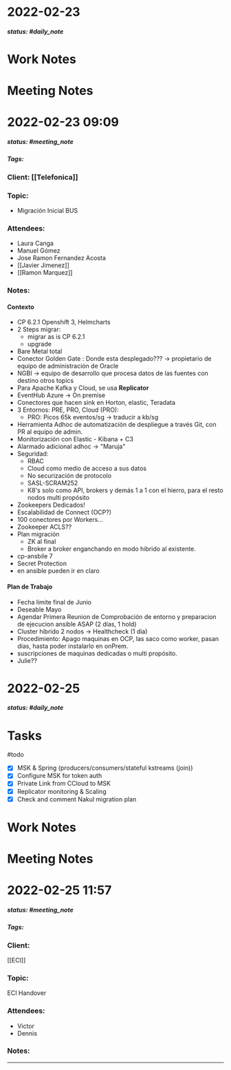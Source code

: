 # 2022-02-23


##### status: #daily_note 

# Work Notes

# Meeting Notes
# 2022-02-23 09:09
##### status: #meeting_note
##### Tags:

### Client: [[Telefonica]]
### Topic: 
- Migración Inicial BUS
### Attendees:
* Laura Canga
* Manuel Gómez
* Jose Ramon Fernandez Acosta 
* [[Javier Jimenez]]
* [[Ramon Marquez]]
### Notes:

#### Contexto

- CP 6.2.1 Openshift 3, Helmcharts
- 2 Steps migrar:
	- migrar as is CP 6.2.1
	- upgrade
- Bare Metal total 
- Conector Golden Gate : Donde esta desplegado??? -> propietario de equipo de administración de Oracle
- NGBI -> equipo de desarrollo que procesa datos de las fuentes con destino otros topics
- Para Apache Kafka y Cloud, se usa **Replicator**
- EventHub Azure -> On premise
- Conectores que hacen sink en Horton, elastic, Teradata
- 3 Entornos: PRE, PRO, Cloud (PRO):
	- PRO: Picos 65k eventos/sg -> traducir a kb/sg
- Herramienta Adhoc de automatización de despliegue a través Git, con PR al equipo de admin.
- Monitorización con Elastic - Kibana + C3
- Alarmado adicional adhoc -> "Maruja"
- Seguridad: 
	- RBAC
	- Cloud como medio de acceso a sus datos
	- No securización de protocolo
	- SASL-SCRAM252
	- K8's solo como API, brokers y demás 1 a 1 con el hierro, para el resto nodos multi propósito
- Zookeepers Dedicados!
- Escalabilidad de Connect (OCP?)
- 100 conectores por Workers...
- Zookeeper ACLS??
- Plan migración
	- ZK al final
	- Broker a broker enganchando en modo hibrido al existente.
- cp-ansbile 7  
- Secret Protection
- en ansible pueden ir en claro

#### Plan de Trabajo

- Fecha limite final de Junio
- Deseable Mayo
- Agendar Primera Reunion de Comprobación de entorno y preparacion de ejecucion ansible ASAP (2 días, 1 hold)
- Cluster hibrido 2 nodos -> Healthcheck (1 dia)
- Procedimiento: Apago maquinas en OCP, las saco como worker, pasan días, hasta poder instalarlo en onPrem.
- suscripciones de maquinas dedicadas o multi propósito.
- Julie??

# 2022-02-25

##### status: #daily_note 

# Tasks

#todo 
- [x] MSK & Spring (producers/consumers/stateful kstreams (join))
- [x] Configure MSK for token auth
- [x] Private Link from CCloud to MSK
- [x] Replicator monitoring & Scaling
- [x] Check and comment Nakul migration plan

# Work Notes


# Meeting Notes
# 2022-02-25 11:57
##### status: #meeting_note
##### Tags:

### Client: 
[[ECI]]
### Topic: 
ECI Handover
### Attendees:
* Victor
* Dennis
### Notes:

---
